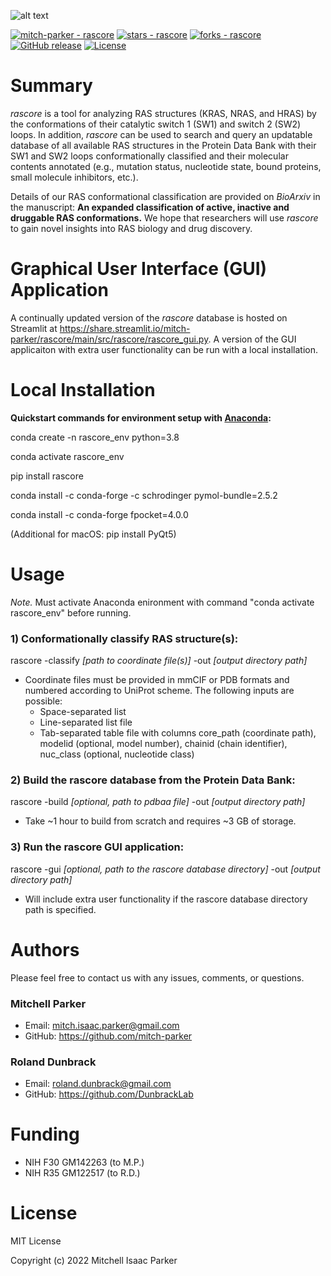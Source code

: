 ![alt text](https://github.com/mitch-parker/rascore/blob/main/src/rascore/util/data/rascore_logo.png)

<a href="https://github.com/mitch-parker/rascore" title="Go to GitHub repo"><img src="https://img.shields.io/static/v1?label=mitch-parker&message=rascore&color=%23e78ac3&logo=github" alt="mitch-parker - rascore"></a>
<a href="https://github.com/mitch-parker/rascore"><img src="https://img.shields.io/github/stars/mitch-parker/rascore?style=social" alt="stars - rascore"></a>
<a href="https://github.com/mitch-parker/rascore"><img src="https://img.shields.io/github/forks/mitch-parker/rascore?style=social" alt="forks - rascore"></a>
<a href="https://github.com/mitch-parker/rascore/releases/"><img src="https://img.shields.io/github/release/mitch-parker/rascore?include_prereleases=&sort=semver&color=e78ac3" alt="GitHub release"></a>
<a href="#license"><img src="https://img.shields.io/badge/License-MIT-e78ac3" alt="License"></a>


# Summary

*rascore* is a tool for analyzing RAS structures (KRAS, NRAS, and HRAS) by the conformations of their catalytic switch 1 (SW1) and switch 2 (SW2) loops. In addition, *rascore* can be used to search and query an updatable database of all available RAS structures in the Protein Data Bank with their SW1 and SW2 loops conformationally classified and their molecular contents annotated (e.g., mutation status, nucleotide state, bound proteins, small molecule inhibitors, etc.). 

Details of our RAS conformational classification are provided on *BioArxiv* in the manuscript: **An expanded classification of active, inactive and druggable RAS conformations.** We hope that researchers will use *rascore* to gain novel insights into RAS biology and drug discovery. 

# Graphical User Interface (GUI) Application

A continually updated version of the *rascore* database is hosted on Streamlit at https://share.streamlit.io/mitch-parker/rascore/main/src/rascore/rascore_gui.py. A version of the GUI applicaiton with extra user functionality can be run with a local installation.

# Local Installation

**Quickstart commands for environment setup with [Anaconda](https://www.anaconda.com/products/individual):**

conda create -n rascore_env python=3.8

conda activate rascore_env

pip install rascore 

conda install -c conda-forge -c schrodinger pymol-bundle=2.5.2

conda install -c conda-forge fpocket=4.0.0

(Additional for macOS: pip install PyQt5)

# Usage

*Note.* Must activate Anaconda enironment with command "conda activate rascore_env" before running.

### 1) Conformationally classify RAS structure(s):

rascore -classify *[path to coordinate file(s)]* -out *[output directory path]*

- Coordinate files must be provided in mmCIF or PDB formats and numbered according to UniProt scheme. The following inputs are possible: 
    - Space-separated list
    - Line-separated list file
    - Tab-separated table file with columns core_path (coordinate path), modelid (optional, model number), chainid (chain identifier), nuc_class (optional, nucleotide class)

### 2) Build the rascore database from the Protein Data Bank:

rascore -build *[optional, path to pdbaa file]* -out *[output directory path]*

- Take ~1 hour to build from scratch and requires ~3 GB of storage.

### 3) Run the rascore GUI application:

rascore -gui *[optional, path to the rascore database directory]* -out *[output directory path]*

- Will include extra user functionality if the rascore database directory path is specified.

# Authors

Please feel free to contact us with any issues, comments, or questions.

### Mitchell Parker

- Email: <mitch.isaac.parker@gmail.com>
- GitHub: https://github.com/mitch-parker

### Roland Dunbrack

- Email: <roland.dunbrack@gmail.com>
- GitHub: https://github.com/DunbrackLab

# Funding

- NIH F30 GM142263 (to M.P.)
- NIH R35 GM122517 (to R.D.)

# License
MIT License

Copyright (c) 2022 Mitchell Isaac Parker